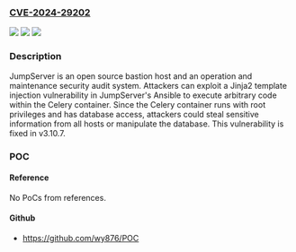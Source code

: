 ### [CVE-2024-29202](https://cve.mitre.org/cgi-bin/cvename.cgi?name=CVE-2024-29202)
![](https://img.shields.io/static/v1?label=Product&message=jumpserver&color=blue)
![](https://img.shields.io/static/v1?label=Version&message=%3D%20%3E%3D%203.0.0%2C%20%3C%3D%203.10.6%20&color=brighgreen)
![](https://img.shields.io/static/v1?label=Vulnerability&message=CWE-94%3A%20Improper%20Control%20of%20Generation%20of%20Code%20('Code%20Injection')&color=brighgreen)

### Description

JumpServer is an open source bastion host and an operation and maintenance security audit system. Attackers can exploit a Jinja2 template injection vulnerability in JumpServer's Ansible to execute arbitrary code within the Celery container. Since the Celery container runs with root privileges and has database access, attackers could steal sensitive information from all hosts or manipulate the database. This vulnerability is fixed in v3.10.7.

### POC

#### Reference
No PoCs from references.

#### Github
- https://github.com/wy876/POC

